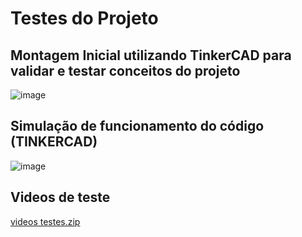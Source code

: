 # Testes do Projeto
## Montagem Inicial utilizando TinkerCAD para validar e  testar conceitos do projeto
![image](https://github.com/user-attachments/assets/b4b4c2bc-4621-40de-a091-b29a92841dc2)

## Simulação de funcionamento do código (TINKERCAD)
![image](https://github.com/user-attachments/assets/f69527f6-fb44-4a78-8a21-ee5e69219190)

## Videos de teste
[videos testes.zip](https://github.com/user-attachments/files/20906478/videos.testes.zip)



